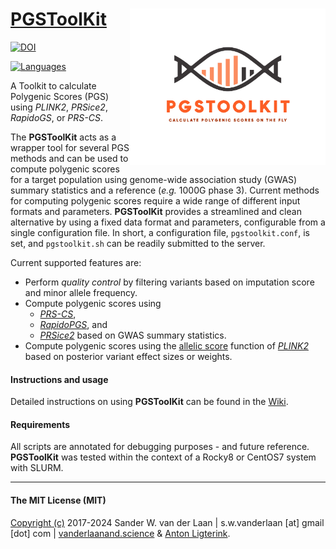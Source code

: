 [PGSToolKit](https://github.com/swvanderlaan/PGSToolKit)<img align="right" height="250" src=LOGOS/fulllogo.png>
============
[![DOI](https://zenodo.org/badge/128260489.svg)](https://zenodo.org/badge/latestdoi/128260489) 

[![Languages](https://skillicons.dev/icons?i=bash,r,py)](https://skillicons.dev) 

A Toolkit to calculate Polygenic Scores (PGS) using _PLINK2_, _PRSice2_, _RapidoGS_, or _PRS-CS_. 

The **PGSToolKit** acts as a wrapper tool for several PGS methods and can be used to compute polygenic scores for a target population using genome-wide association study (GWAS) summary statistics and a reference (_e.g._ 1000G phase 3). Current methods for computing polygenic scores require a wide range of different input formats and parameters. **PGSToolKit** provides a streamlined and clean alternative by using a fixed data format and parameters, configurable from a single configuration file. In short, a configuration file, `pgstoolkit.conf`, is set, and `pgstoolkit.sh` can be readily submitted to the server. 

Current supported features are:

- Perform _quality control_ by filtering variants based on imputation score and minor allele frequency.
- Compute polygenic scores using 
  - _[PRS-CS](https://github.com/getian107/PRScs)_, 
  - _[RapidoPGS](https://github.com/GRealesM/RapidoPGS)_, and 
  - _[PRSice2](https://choishingwan.github.io/PRSice/)_ based on GWAS summary statistics.
- Compute polygenic scores using the [allelic score](https://www.cog-genomics.org/plink/2.0/score) function of _[PLINK2](https://www.cog-genomics.org/plink/2.0/)_ based on posterior variant effect sizes or weights.

#### Instructions and usage
Detailed instructions on using **PGSToolKit** can be found in the [Wiki](https://github.com/swvanderlaan/PRSToolKit/wiki).

#### Requirements
All scripts are annotated for debugging purposes - and future reference. **PGSToolKit** was tested within the context of a Rocky8 or CentOS7 system with SLURM. 


--------------

#### The MIT License (MIT)
[Copyright (c)](copyright.md) 2017-2024 Sander W. van der Laan | s.w.vanderlaan [at] gmail [dot] com | [vanderlaanand.science](https://vanderlaanand.science) & [Anton Ligterink](https://www.linkedin.com/in/anton-ligterink/).
